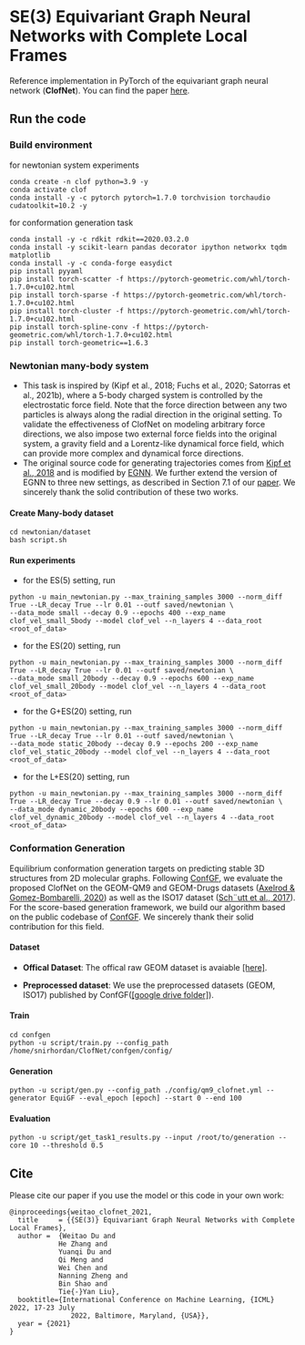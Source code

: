 # SE(3) Equivariant Graph Neural Networks with Complete Local Frames

Reference implementation in PyTorch of the equivariant graph neural network (**ClofNet**). You can find the paper [here](https://arxiv.org/abs/2110.14811). 

## Run the code

### Build environment
for newtonian system experiments
```   
conda create -n clof python=3.9 -y
conda activate clof
conda install -y -c pytorch pytorch=1.7.0 torchvision torchaudio cudatoolkit=10.2 -y
```
for conformation generation task
```
conda install -y -c rdkit rdkit==2020.03.2.0
conda install -y scikit-learn pandas decorator ipython networkx tqdm matplotlib
conda install -y -c conda-forge easydict
pip install pyyaml
pip install torch-scatter -f https://pytorch-geometric.com/whl/torch-1.7.0+cu102.html
pip install torch-sparse -f https://pytorch-geometric.com/whl/torch-1.7.0+cu102.html
pip install torch-cluster -f https://pytorch-geometric.com/whl/torch-1.7.0+cu102.html
pip install torch-spline-conv -f https://pytorch-geometric.com/whl/torch-1.7.0+cu102.html
pip install torch-geometric==1.6.3
```

### Newtonian many-body system

* This task is inspired by (Kipf et al., 2018; Fuchs et al., 2020; Satorras et al., 2021b), where a 5-body charged system is controlled by the electrostatic force field. Note that the force direction between any two particles is always along the radial direction in the original setting. To validate the effectiveness of ClofNet on modeling arbitrary force directions, we also impose two external force fields into the original system, a gravity field and a Lorentz-like dynamical force field, which can provide more complex and dynamical force directions.
* The original source code for generating trajectories comes from [Kipf et al., 2018](https://github.com/ethanfetaya/NRI) and is modified by [EGNN](https://github.com/vgsatorras/egnn). We further extend the version of EGNN to three new settings, as described in Section 7.1 of our [paper](https://arxiv.org/abs/2110.14811). We sincerely thank the solid contribution of these two works. 

#### Create Many-body dataset
```
cd newtonian/dataset
bash script.sh
```

#### Run experiments
* for the ES(5) setting, run
```
python -u main_newtonian.py --max_training_samples 3000 --norm_diff True --LR_decay True --lr 0.01 --outf saved/newtonian \
--data_mode small --decay 0.9 --epochs 400 --exp_name clof_vel_small_5body --model clof_vel --n_layers 4 --data_root <root_of_data>
```
* for the ES(20) setting, run
```
python -u main_newtonian.py --max_training_samples 3000 --norm_diff True --LR_decay True --lr 0.01 --outf saved/newtonian \
--data_mode small_20body --decay 0.9 --epochs 600 --exp_name clof_vel_small_20body --model clof_vel --n_layers 4 --data_root <root_of_data>
```
* for the G+ES(20) setting, run
```
python -u main_newtonian.py --max_training_samples 3000 --norm_diff True --LR_decay True --lr 0.01 --outf saved/newtonian \
--data_mode static_20body --decay 0.9 --epochs 200 --exp_name clof_vel_static_20body --model clof_vel --n_layers 4 --data_root <root_of_data>
```
* for the L+ES(20) setting, run
```
python -u main_newtonian.py --max_training_samples 3000 --norm_diff True --LR_decay True --decay 0.9 --lr 0.01 --outf saved/newtonian \
--data_mode dynamic_20body --epochs 600 --exp_name clof_vel_dynamic_20body --model clof_vel --n_layers 4 --data_root <root_of_data>
```

### Conformation Generation
Equilibrium conformation generation targets on predicting stable 3D structures from 2D molecular graphs. Following [ConfGF](https://arxiv.org/abs/2105.03902), we evaluate the proposed ClofNet on the GEOM-QM9 and GEOM-Drugs datasets ([Axelrod & Gomez-Bombarelli, 2020](https://arxiv.org/abs/2006.05531)) as well as the ISO17 dataset ([Sch¨utt et al., 2017](https://proceedings.neurips.cc/paper/2017/hash/303ed4c69846ab36c2904d3ba8573050-Abstract.html)). For the score-based generation framework, we build our algorithm based on the public codebase of [ConfGF](https://github.com/DeepGraphLearning/ConfGF). We sincerely thank their solid contribution for this field.

#### Dataset 
* **Offical Dataset**: The offical raw GEOM dataset is avaiable [[here]](https://dataverse.harvard.edu/dataset.xhtml?persistentId=doi:10.7910/DVN/JNGTDF).

* **Preprocessed dataset**: We use the preprocessed datasets (GEOM, ISO17) published by ConfGF([[google drive folder]](https://drive.google.com/drive/folders/10dWaj5lyMY0VY4Zl0zDPCa69cuQUGb-6?usp=sharing)).

#### Train
```
cd confgen
python -u script/train.py --config_path /home/snirhordan/ClofNet/confgen/config/
```
#### Generation
```
python -u script/gen.py --config_path ./config/qm9_clofnet.yml --generator EquiGF --eval_epoch [epoch] --start 0 --end 100
```
#### Evaluation
```
python -u script/get_task1_results.py --input /root/to/generation --core 10 --threshold 0.5
```
## Cite
Please cite our paper if you use the model or this code in your own work:
```
@inproceedings{weitao_clofnet_2021,
  title     = {{SE(3)} Equivariant Graph Neural Networks with Complete Local Frames},
  author =  {Weitao Du and
            He Zhang and
            Yuanqi Du and
            Qi Meng and
            Wei Chen and
            Nanning Zheng and
            Bin Shao and
            Tie{-}Yan Liu},
  booktitle={International Conference on Machine Learning, {ICML} 2022, 17-23 July
               2022, Baltimore, Maryland, {USA}},
  year = {2021}
}
```
